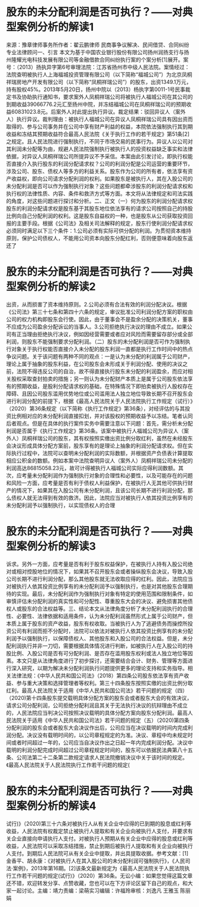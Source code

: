 # 股东的未分配利润是否可执行？——对典型案例分析的解读1

来源：豫章律师事务所作者：翟云鹏律师 民商事争议解决、民间借贷、合同纠纷专业法律顾问一、引言 本文为基于中国农业银行股份有限公司扬州润扬支行与扬州隆耀光电科技发展有限公司等金融借款合同纠纷执行案的个案分析[1]展开。案号：（2013）扬执异字第6号审理法院：江苏省扬州市中级人民法院。案情经过：法院查明被执行人上海福城投资管理有限公司（以下简称“福城公司”）为北京凤桐祥瑞房地产开发有限公司（以下简称“凤桐祥瑞公司”）的股东，出资1349.1万元，持有股权45%。2013年5月20日，扬州中院以（2013）杨执字第0011-1号民事裁定书及协助执行通知书，要求案外人凤桐祥瑞公司将被执行人福城公司在其公司的到期收益39066776.2元汇至扬州中院，并冻结福城公司在凤桐祥瑞公司的预期收益60831023.8元。后案外人对此提出执行异议。裁定结果：驳回异议人（案外人）执行异议。裁判理由：被执行人福城公司在异议人凤桐祥瑞公司具有因出资而取得的、参与公司事务并在公司中享有财产利益的权益，本院依法强制执行其到期收益和冻结其预期收益符合最高人民法院《关于执行工作的若干规定》第51条[2]之规定。且人民法院进行强制执行，不同于市场交易的民事行为。异议人以公司对其利润未分配等为由，规避人民法院强制执行被执行人的投资权益缺乏事实和法律依据，对异议人凤桐祥瑞公司所提异议不予采信。本案由此引发讨论，即执行权能否直接介入执行股东的利润分配请求权？公司的利润分配是公司运营的重要环节，涉及公司、股东、债权人等多方的利益关系。股东作为公司的所有者，依法享有资产收益权，即向公司请求分配利润的权利。如果股东是被执行人，其在入股公司的未分配利润是否可以作为强制执行对象？这些问题都牵涉股东的利润分配请求权和执行权的法律性质、内容、条件和救济方式等方面。本文将从法律规定和司法实践的角度，对这些问题进行探讨和分析。二、正文（一）何为股东的利润分配请求权股东的利润分配请求权是股东基于其股东地位依法享有的请求公司按照自己的持股比例向自己分配利润的权利。这是股东自益权的一种，也是股东从公司获取投资回报的主要手段。根据《公司法》及相关司法解释的规定，股东行使利润分配请求权必须同时满足以下三个条件：1.公司必须有实际可供分配的利润。为贯彻资本维持原则，保护公司债权人，不能用公司资本向股东分配红利，否则便意味着向股东返还了

# 股东的未分配利润是否可执行？——对典型案例分析的解读2

出资，从而损害了资本维持原则。2.公司必须有合法有效的利润分配决议。根据《公司法》第三十七条和第四十六条的规定，审议批准公司利润分配方案的职权由公司的权力机构即股东会行使。因此，由于董事会不是盈余分配的决策机关，董事不应成为公司盈余分配诉讼的当事人。3.公司拒绝执行决议的理由不成立。如果公司有正当理由拒绝执行决议，例如因经营需要或者应对风险而需要留存部分或全部利润，则股东不能强制要求分配利润。（二）股东的未分配利润是否可作为强制执行对象关于执行权能否直接介入未分配的股东利润一直都是执行工作时间中的热点争议问题。关于该问题有两种不同的观点：一是认为未分配的利润属于公司财产，理论上属于抽象的股东利益，在公司股东会未形成关于利润分配、使用的决议之前，法院不得违反公司的自治，故不得直接执行股东未分配的利润盈余，而应对相关股权采取查封拍卖的措施；另一则认为未分配财产本质上是属于公司股东依法享有的预期收益，是股利分配请求权的基础，在特殊情况下即拍卖被执行人股权存在障碍、且因公司股东滥用优势地位或公司滥用法人独立地位导致长期不召开股东会进行利润分配的前提下，根据《最高人民法院关于人民法院执行工作规定（试行）》（2020）第36条规定（以下简称《执行工作规定》第36条），对经评估的与其投资比例相对应的未分配利润直接扣划，并对该股权的预期收益予以冻结。笔者认同后者观点。但是在具体的执行案件实务中需要注意以下问题：首先，需分析未分配利润是否属于《执行工作规定》第36条。该案中被执行人福城公司为异议人（案外人）凤桐祥瑞公司的股东，其有权按照实缴出资比例分取红利，虽然在未经股东会决议形成具体分配方案前，股东享有的是理论上抽象的利润分配请求权。但在实际执行过程中，法院可以查明未分配利润的实际数额，并根据资产负债表计算提取相应公积金的数额。例如本案中法院查明异议人（案外人）凤桐祥瑞公司未分配的利润高达86815058.23元，故可计得被执行人福城公司实际应得利润数额。其次，应考量未分配利润作为强制执行对象的合理性和必要性，以及可能存在的问题和风险一方面，应考量是否有利于债权人利益保护，在被执行人无其他可供执行财产的情况下，如果其在入股公司有未分配利润，且该公司长期不进行利润分配，那么债权人就无法得到有效的救济。因此，法院应当对被执行人依其投资比例享有的未分配利润予以强制执行，以实现债权人的合理

# 股东的未分配利润是否可执行？——对典型案例分析的解读3

诉求。另外一方面，应考量是否有利于股东权益保护，在被执行人持有入股公司绝对或相对控股地位的情况下，如果其不召开股东会或者操纵股东会决议，导致入股公司长期不进行利润分配，那么其他股东就无法收取应得的红利。因此，法院应当对被执行人依其投资比例享有的未分配利润予以强制执行，也是对其他股东合理期待的实现。最后，未分配利润作为强制执行对象有特定的使用范围和限制条件，如审慎评估未分配利润的真实性和可分配性、尊重股东大会的决议、避免损害其他债权人或股东的合法权益等。三、结论本文从法律角度分析了未分配利润执行的合理性、必要性、法律依据和适用条件，认为未分配利润虽然形式上属于公司财产，但本质上属于股东的资产收益，股东有权收取。当被执行人为了逃避债务而操控所投资公司有利润而拒不分配时，法院可以依法对被执行人依其投资比例享有的未分配利润予以强制执行，以保障债权人、其他股东和入股公司的合法权益。但是，未分配利润执行并非一刀切，需要根据具体情况进行判断，如被执行人在入股公司的持股比例、入股公司是否有可分配利润、是否存在滥用股东权利或法人独立地位等因素。本文只是从法律角度进行了初步探讨，还需要结合会计、财务、管理等方面进行深入研究，以期为解决未分配利润执行问题提供更多的理论支持和实务指导。相关法律法规：《中华人民共和国公司法》（2018）第四条公司股东依法享有资产收益、参与重大决策和选择管理者等权利。第三十四条股东按照实缴的出资比例分取红利。最高人民法院关于适用《中华人民共和国公司法》若干问题的规定（四）（2020)第十四条股东提交载明具体分配方案的股东会或者股东大会的有效决议，请求公司分配利润，公司拒绝分配利润且其关于无法执行决议的抗辩理由不成立的，人民法院应当判决公司按照决议载明的具体分配方案向股东分配利润。最高人民法院关于适用《中华人民共和国公司法》若干问题的规定（五）（2020)第四条分配利润的股东会或者股东大会决议作出后，公司应当在决议载明的时间内完成利润分配。决议没有载明时间的，以公司章程规定的为准。决议、章程中均未规定时间或者时间超过一年的，公司应当自决议作出之日起一年内完成利润分配。决议中载明的利润分配完成时间超过公司章程规定时间的，股东可以依据民法典第八十五条、公司法第二十二条第二款规定请求人民法院撤销决议中关于该时间的规定。《最高人民法院关于人民法院执行工作若干问题的规定(

# 股东的未分配利润是否可执行？——对典型案例分析的解读4

试行)》（2020)第三十六条对被执行人从有关企业中应得的已到期的股息或红利等收益，人民法院有权裁定禁止被执行人提取和有关企业向被执行人支付，并要求有关企业直接向申请执行人支付。对被执行人预期从有关企业中应得的股息或红利等收益，人民法院可以采取冻结措施，禁止到期后被执行人提取和有关企业向被执行人支付。到期后人民法院可从有关企业中提取，并出具提取收据。参考文献：[1]金香平、胡永康：《对被执行人在其入股公司的未分配利润可强制执行》，《人民司法·案例》，2013年第16期。[2]该条文最新规定为《最高人民法院关于人民法院执行工作若干问题的规定(试行)》（2020）第36条。无讼小编：如果您觉得这篇文章还不错，欢迎转发分享、点赞收藏，您也可以在下方评论区留下自己的观点，和大家一起讨论。主编：靖力责编：梁萌实习编辑：许福玲审核：刘逸凡 王雅玉 陈丽娟

